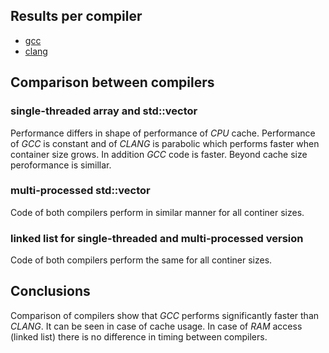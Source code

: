 ## <a name="top"></a>Results per compiler

- [gcc](GCC.md)
- [clang](CLANG.md)



## <a name="comparison"></a>Comparison between compilers


### single-threaded array and std::vector 

Performance differs in shape of performance of *CPU* cache. Performance of *GCC* is constant and of *CLANG* is parabolic which performs faster when container size grows. In addition *GCC* code is faster. Beyond cache size peroformance is simillar.


### multi-processed std::vector

Code of both compilers perform in similar manner for all continer sizes.


### linked list for single-threaded and multi-processed version

Code of both compilers perform the same for all continer sizes.



## Conclusions

Comparison of compilers show that *GCC* performs significantly faster than *CLANG*. It can be seen in case of cache usage. In case of *RAM* access (linked list) there is no difference in timing between compilers.



